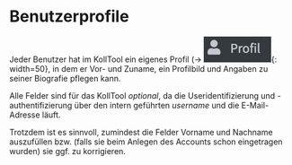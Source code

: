 # Benutzerprofile

Jeder Benutzer hat im KollTool ein eigenes Profil (→ ![!Profil](attachments/profile_icon.png){: width=50}, in dem er Vor- und Zuname, ein Profilbild und Angaben zu seiner Biografie pflegen kann.

Alle Felder sind für das KollTool *optional*, da die Useridentifizierung und -authentifizierung über den intern geführten *username* und die E-Mail-Adresse läuft. 

Trotzdem ist es sinnvoll, zumindest die Felder Vorname und Nachname auszufüllen bzw. (falls sie beim Anlegen des Accounts schon eingetragen wurden) sie ggf. zu korrigieren.